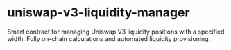 # uniswap-v3-liquidity-manager
Smart contract for managing Uniswap V3 liquidity positions with a specified width. Fully on-chain calculations and automated liquidity provisioning.
